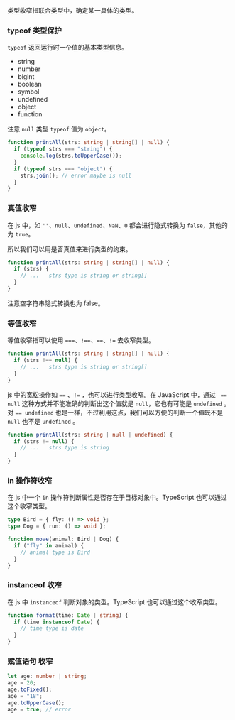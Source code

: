类型收窄指联合类型中，确定某一具体的类型。

### typeof 类型保护

`typeof` 返回运行时一个值的基本类型信息。

- string
- number
- bigint
- boolean
- symbol
- undefined
- object
- function

注意 `null` 类型 `typeof` 值为 `object`。

```ts
function printAll(strs: string | string[] | null) {
  if (typeof strs === "string") {
    console.log(strs.toUpperCase());
  }
  if (typeof strs === "object") {
    strs.join(); // error maybe is null
  }
}
```

### 真值收窄

在 js 中，如 `''`、`null`、`undefined`、`NaN`、`0` 都会进行隐式转换为 `false`，其他的为 `true`。

所以我们可以用是否真值来进行类型的约束。

```ts
function printAll(strs: string | string[] | null) {
  if (strs) {
    // ...   strs type is string or string[]
  }
}
```

注意空字符串隐式转换也为 false。

### 等值收窄

等值收窄指可以使用 `===`、`!==`、`==`、`!=` 去收窄类型。

```ts
function printAll(strs: string | string[] | null) {
  if (strs !== null) {
    // ...   strs type is string or string[]
  }
}
```

js 中的宽松操作如 `==` 、`!=` ，也可以进行类型收窄。在 JavaScript 中，通过 ` == null` 这种方式并不能准确的判断出这个值就是 `null`，它也有可能是 `undefined` 。对 `== undefined` 也是一样，不过利用这点，我们可以方便的判断一个值既不是 `null` 也不是 `undefined` 。

```ts
function printAll(strs: string | null | undefined) {
  if (strs != null) {
    // ...   strs type is string
  }
}
```

### in 操作符收窄

在 js 中一个 `in` 操作符判断属性是否存在于目标对象中。TypeScript 也可以通过这个收窄类型。

```ts
type Bird = { fly: () => void };
type Dog = { run: () => void };

function move(animal: Bird | Dog) {
  if ("fly" in animal) {
    // animal type is Bird
  }
}
```

### instanceof 收窄

在 js 中 `instanceof` 判断对象的类型。TypeScript 也可以通过这个收窄类型。

```ts
function format(time: Date | string) {
  if (time instanceof Date) {
    // time type is date
  }
}
```

### 赋值语句 收窄

```ts
let age: number | string;
age = 20;
age.toFixed();
age = "18";
age.toUpperCase();
age = true; // error
```

###
